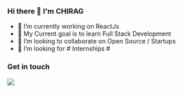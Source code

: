 ### Hi there 👋 I'm CHIRAG

<!--
**chiragbairwa/chiragbairwa** is a ✨ _special_ ✨ repository because its `README.md` (this file) appears on your GitHub profile. -->

- 🔭 I’m currently working on ReactJs
- 🌱 My Current goal is to learn Full Stack Development
- 👯 I’m looking to collaborate on Open Source / Startups
- 💬 I’m looking for # Internships #

<h3>Get in touch</h3>
<a href="https://www.linkedin.com/in/chiragbairwa/">
  <img src="https://www.google.com/search?q=linkedin&sxsrf=ALeKk0267MK7rwadsCFWC03r4Q3RTKH-   6w:1619626895931&tbm=isch&source=iu&ictx=1&fir=MHDQAYMmWnQ4IM%252CLo1_YQtViwbQvM%252C%252Fm%252F0w03805&vet=1&usg=AI4_-kRU81iwhUbwu7wigw6fsHMI0FQTuA&sa=X&ved=2ahUKEwiTobOurKHwAhUZWCsKHfl3AeYQ_B16BAg1EAI#imgrc=MHDQAYMmWnQ4IM">
</a>

